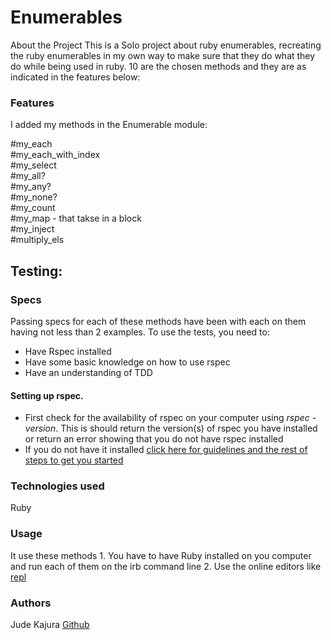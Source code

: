 # Enumerables

About the Project
This is a Solo project about ruby enumerables, recreating the ruby enumerables in my own way to make sure that they do what they do while being used in ruby. 10 are the chosen methods and they are as indicated in the features below: 

### Features
I added my methods in the Enumerable module:

#my_each <br/>
#my_each_with_index<br/>
#my_select <br/>
#my_all? <br/>
#my_any? <br/>
#my_none? <br/>
#my_count <br/>
#my_map - that takse in a block <br/>
#my_inject <br/>
#multiply_els <br/>

## Testing:
### Specs
Passing specs for each of these methods have been with each on them having not less than 2 examples. 
To use the tests, you need to:
 - Have Rspec installed
 - Have some basic knowledge on how to use rspec
 - Have an understanding of TDD
 
 #### Setting up rspec.
  - First check for the availability of rspec on your computer using *rspec -version*. This is should return the version(s) of     rspec you have installed or return an error showing that you do not have rspec installed
  - If you do not have it installed [click here for guidelines and the rest of steps to get you started](https://rspec.info/)

### Technologies used
Ruby

### Usage
It use these methods 1. You have to have Ruby installed on you computer and run each of them on the irb command line 2. Use the online editors like [repl](https://repl.it/repls/WillingScientificButton)

### Authors
Jude Kajura
[Github](https://github.com/)

